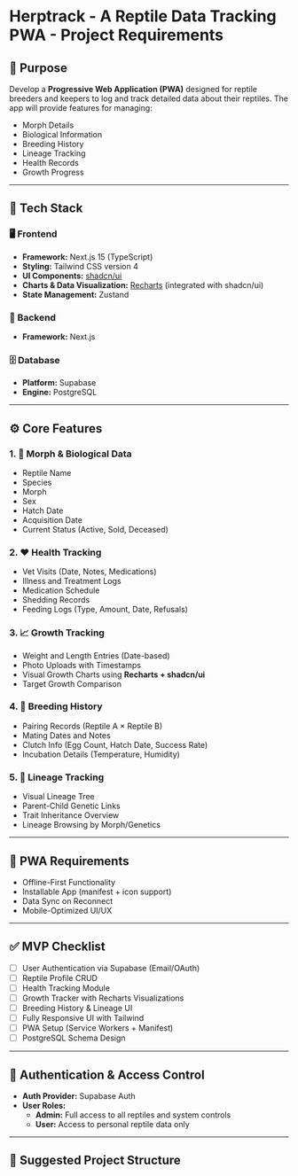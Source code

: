 # Herptrack - A Reptile Data Tracking PWA - Project Requirements

## 📌 Purpose

Develop a **Progressive Web Application (PWA)** designed for reptile breeders and keepers to log and track detailed data about their reptiles. The app will provide features for managing:

- Morph Details  
- Biological Information  
- Breeding History  
- Lineage Tracking  
- Health Records  
- Growth Progress  

---

## 🧱 Tech Stack

### 🖥️ Frontend

- **Framework:** Next.js 15 (TypeScript)
- **Styling:** Tailwind CSS version 4
- **UI Components:** [shadcn/ui](https://ui.shadcn.com)
- **Charts & Data Visualization:** [Recharts](https://recharts.org/) (integrated with shadcn/ui)
- **State Management:** Zustand


### 🔧 Backend

- **Framework:** Next.js

### 🗄️ Database

- **Platform:** Supabase  
- **Engine:** PostgreSQL  

---

## ⚙️ Core Features

### 1. 🧬 Morph & Biological Data

- Reptile Name
- Species
- Morph
- Sex
- Hatch Date
- Acquisition Date
- Current Status (Active, Sold, Deceased)

### 2. ❤️ Health Tracking

- Vet Visits (Date, Notes, Medications)
- Illness and Treatment Logs
- Medication Schedule
- Shedding Records
- Feeding Logs (Type, Amount, Date, Refusals)

### 3. 📈 Growth Tracking

- Weight and Length Entries (Date-based)
- Photo Uploads with Timestamps
- Visual Growth Charts using **Recharts + shadcn/ui**
- Target Growth Comparison

### 4. 👫 Breeding History

- Pairing Records (Reptile A × Reptile B)
- Mating Dates and Notes
- Clutch Info (Egg Count, Hatch Date, Success Rate)
- Incubation Details (Temperature, Humidity)

### 5. 🌳 Lineage Tracking

- Visual Lineage Tree
- Parent-Child Genetic Links
- Trait Inheritance Overview
- Lineage Browsing by Morph/Genetics

---

## 📲 PWA Requirements

- Offline-First Functionality
- Installable App (manifest + icon support)
- Data Sync on Reconnect
- Mobile-Optimized UI/UX

---

## ✅ MVP Checklist

- [ ] User Authentication via Supabase (Email/OAuth)
- [ ] Reptile Profile CRUD
- [ ] Health Tracking Module
- [ ] Growth Tracker with Recharts Visualizations
- [ ] Breeding History & Lineage UI
- [ ] Fully Responsive UI with Tailwind
- [ ] PWA Setup (Service Workers + Manifest)
- [ ] PostgreSQL Schema Design

---

## 🔐 Authentication & Access Control

- **Auth Provider:** Supabase Auth
- **User Roles:**
  - **Admin:** Full access to all reptiles and system controls
  - **User:** Access to personal reptile data only

---

## 📁 Suggested Project Structure

